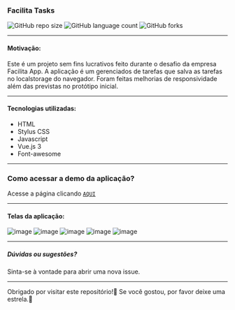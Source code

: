 ### Facilita Tasks

![GitHub repo size](https://img.shields.io/github/repo-size/marcos-vcs/facilita-tasks?style=for-the-badge)
![GitHub language count](https://img.shields.io/github/languages/count/marcos-vcs/facilita-tasks?style=for-the-badge)
![GitHub forks](https://img.shields.io/github/forks/marcos-vcs/facilita-tasks?style=for-the-badge)

----------
#### Motivação:

Este é um projeto sem fins lucrativos feito durante o desafio da empresa Facilita App.
A aplicação é um gerenciados de tarefas que salva as tarefas no localstorage do navegador.
Foram feitas melhorias de responsividade além das previstas no protótipo inicial.

----------
#### Tecnologias utilizadas:
 - HTML
 - Stylus CSS
 - Javascript
 - Vue.js 3
 - Font-awesome

----------
### Como acessar a demo da aplicação?
Acesse a página clicando [`AQUI`](https://facilita-tasks-mocha.vercel.app/)

----------
#### Telas da aplicação:
![image](https://github.com/marcos-vcs/facilita-tasks/assets/37250628/5af90e01-fcf4-4816-9294-16a56bcd57b5)
![image](https://github.com/marcos-vcs/facilita-tasks/assets/37250628/e835fb7e-2184-4b9f-b262-ea0c3d645131)
![image](https://github.com/marcos-vcs/facilita-tasks/assets/37250628/3686948b-31c6-4f4c-b88b-cd3650acb4e4)
![image](https://github.com/marcos-vcs/facilita-tasks/assets/37250628/a1dfe3b2-4e48-45e4-b04b-67c6eeac4fc3)
![image](https://github.com/marcos-vcs/facilita-tasks/assets/37250628/2f3594cf-5927-42ad-873e-2bd5863a2b6d)


----------
##### Dúvidas ou sugestões?
Sinta-se à vontade para abrir uma nova issue.

----------
Obrigado por visitar este repositório!💖 Se você gostou, por favor deixe uma estrela.🌟

